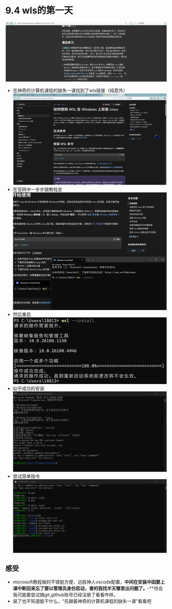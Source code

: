 # 9.4 wls的第一天
![](./QQ_1756977029378.png)
- 在神奇的计算机课程的缺失一课找到了wls链接（纯意外）
![](./QQ_1756955351121.png)
- 在官网中一步步跟教程走
![](./QQ_1756977454211.png)
- 然后重启
![](./重启后.png)
- 似乎成功的安装
![](./安装.png)
- 尝试简单指令
![](./测试.png)
## 感受
- microsoft教程做的不错挺方便，远胜神人vscode配置，**中间在安装中因要上课中断回来忘了要以管理员身份启动，害的我找半天哪里出问题了。**-**待会我可能要尝试搞git,github账号已经注册了看看咋样。
- 装了也不知道能干什么，“先跟着神奇的计算机课程的缺失一课”看看吧
